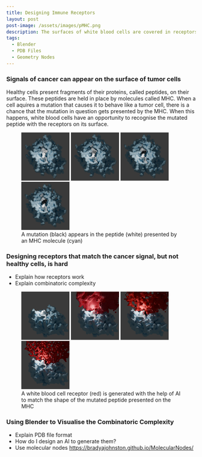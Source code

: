 ```yaml
---
title: Designing Immune Receptors
layout: post
post-image: /assets/images/pMHC.png
description: The surfaces of white blood cells are covered in receptors that act as three-dimensional puzzle pieces that only match proteins that are not native to the body.
tags:
  - Blender
  - PDB Files
  - Geometry Nodes
---
```


### Signals of cancer can appear on the surface of tumor cells

Healthy cells present fragments of their proteins, called peptides, on their surface. These peptides are held in place by molecules called MHC. When a cell aquires a mutation that causes it to behave like a tumor cell, there is a chance that the mutation in question gets presented by the MHC. When this happens, white blood cells have an opportunity to recognise the mutated peptide with the receptors on its surface.

<figure>
  <img src="/assets/images/pmhc-2.png" width="128"/>
  <img src="/assets/images/pmhc-3.png" width="128"/>
  <img src="/assets/images/pmhc-4.png" width="128"/>
  <img src="/assets/images/pmhc-5.png" width="128"/>
  <figcaption>A mutation (black) appears in the peptide (white) presented by an MHC molecule (cyan)</figcaption>
</figure>

### Designing receptors that match the cancer signal, but not healthy cells, is hard

- Explain how receptors work
- Explain combinatoric complexity

<figure>
  <img src="/assets/images/tcr-1.png" width="128"/>
  <img src="/assets/images/tcr-2.png" width="128"/>
  <img src="/assets/images/tcr-3.png" width="128"/>
  <img src="/assets/images/tcr-4.png" width="128"/>
  <figcaption>A white blood cell receptor (red) is generated with the help of AI to match the shape of the mutated peptide presented on the MHC</figcaption>
</figure>

### Using Blender to Visualise the Combinatoric Complexity

- Explain PDB file format
- How do I design an AI to generate them?
- Use molecular nodes https://bradyajohnston.github.io/MolecularNodes/
